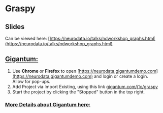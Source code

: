 # Graspy

## Slides
Can be viewed here: [https://neurodata.io/talks/ndworkshop_graphs.html](https://neurodata.io/talks/ndworkshop_graphs.html)


##  [Gigantum:](https://neurodata.gigantumdemo.com)

1. Use **Chrome** or **Firefox** to open [https://neurodata.gigantumdemo.com](https://neurodata.gigantumdemo.com) and login or create a login.  Allow for pop-ups.
1. Add Project via Import Existing, using this link [gigantum.com/j1c/graspy](https://gigantum.com/j1c/graspy)
1. Start the project by clicking the "Stopped" button in the top right.


### [More Details about Gigantum here:](https://github.com/neurodata/ndworkshop19/blob/master/Gigantum_intro.pdf)
